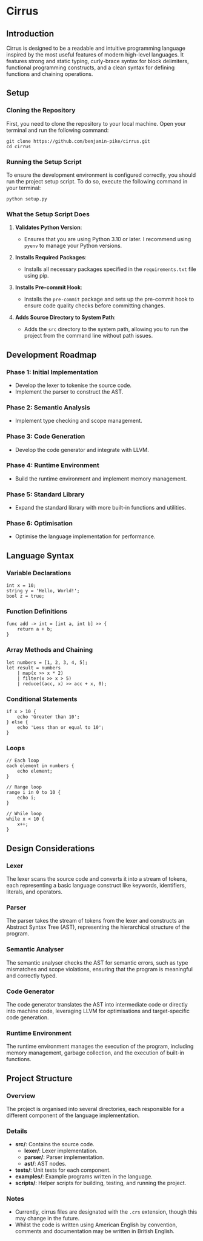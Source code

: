 # Cirrus

## Introduction
Cirrus is designed to be a readable and intuitive programming language inspired by the most useful features of modern high-level languages. It features strong and static typing, curly-brace syntax for block delimiters, functional programming constructs, and a clean syntax for defining functions and chaining operations.

## Setup

### Cloning the Repository
First, you need to clone the repository to your local machine. Open your terminal and run the following command:
```
git clone https://github.com/benjamin-pike/cirrus.git
cd cirrus
```

### Running the Setup Script
To ensure the development environment is configured correctly, you should run the project setup script. To do so, execute the following command in your terminal:
```
python setup.py
```

### What the Setup Script Does

1. **Validates Python Version**:
   - Ensures that you are using Python 3.10 or later. I recommend using `pyenv` to manage your Python versions.

2. **Installs Required Packages**:
   - Installs all necessary packages specified in the `requirements.txt` file using pip.

3. **Installs Pre-commit Hook**:
   - Installs the `pre-commit` package and sets up the pre-commit hook to ensure code quality checks before committing changes.

4. **Adds Source Directory to System Path**:
   - Adds the `src` directory to the system path, allowing you to run the project from the command line without path issues.

## Development Roadmap
### Phase 1: Initial Implementation
- Develop the lexer to tokenise the source code.
- Implement the parser to construct the AST.

### Phase 2: Semantic Analysis
- Implement type checking and scope management.

### Phase 3: Code Generation
- Develop the code generator and integrate with LLVM.

### Phase 4: Runtime Environment
- Build the runtime environment and implement memory management.

### Phase 5: Standard Library
- Expand the standard library with more built-in functions and utilities.

### Phase 6: Optimisation
- Optimise the language implementation for performance.

## Language Syntax
### Variable Declarations
```
int x = 10;
string y = 'Hello, World!';
bool z = true;
```

### Function Definitions
```
func add -> int = [int a, int b] >> {
    return a + b;
}
```

### Array Methods and Chaining
```
let numbers = [1, 2, 3, 4, 5];
let result = numbers
    | map(x >> x * 2)
    | filter(x >> x > 5)
    | reduce((acc, x) >> acc + x, 0);
```

### Conditional Statements
```
if x > 10 {
    echo 'Greater than 10';
} else {
    echo 'Less than or equal to 10';
}
```

### Loops
```
// Each loop
each element in numbers {
    echo element;
}

// Range loop
range i in 0 to 10 {
    echo i;
}

// While loop
while x < 10 {
    x++;
}
```

## Design Considerations
### Lexer
The lexer scans the source code and converts it into a stream of tokens, each representing a basic language construct like keywords, identifiers, literals, and operators.

### Parser
The parser takes the stream of tokens from the lexer and constructs an Abstract Syntax Tree (AST), representing the hierarchical structure of the program.

### Semantic Analyser
The semantic analyser checks the AST for semantic errors, such as type mismatches and scope violations, ensuring that the program is meaningful and correctly typed.

### Code Generator
The code generator translates the AST into intermediate code or directly into machine code, leveraging LLVM for optimisations and target-specific code generation.

### Runtime Environment
The runtime environment manages the execution of the program, including memory management, garbage collection, and the execution of built-in functions.

## Project Structure
### Overview
The project is organised into several directories, each responsible for a different component of the language implementation.

### Details
- **src/**: Contains the source code.
  - **lexer/**: Lexer implementation.
  - **parser/**: Parser implementation.
  - **ast/**: AST nodes.
- **tests/**: Unit tests for each component.
- **examples/**: Example programs written in the language.
- **scripts/**: Helper scripts for building, testing, and running the project.

### Notes
- Currently, cirrus files are designated with the `.crs` extension, though this may change in the future.
- Whilst the code is written using American English by convention, comments and documentation may be written in British English.
